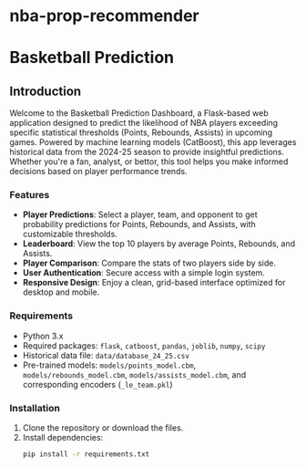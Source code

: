 # nba-prop-recommender

# Basketball Prediction

## Introduction
Welcome to the Basketball Prediction Dashboard, a Flask-based web application designed to predict the likelihood of NBA players exceeding specific statistical thresholds (Points, Rebounds, Assists) in upcoming games. Powered by machine learning models (CatBoost), this app leverages historical data from the 2024-25 season to provide insightful predictions. Whether you're a fan, analyst, or bettor, this tool helps you make informed decisions based on player performance trends.

### Features
- **Player Predictions**: Select a player, team, and opponent to get probability predictions for Points, Rebounds, and Assists, with customizable thresholds.
- **Leaderboard**: View the top 10 players by average Points, Rebounds, and Assists.
- **Player Comparison**: Compare the stats of two players side by side.
- **User Authentication**: Secure access with a simple login system.
- **Responsive Design**: Enjoy a clean, grid-based interface optimized for desktop and mobile.

### Requirements
- Python 3.x
- Required packages: `flask`, `catboost`, `pandas`, `joblib`, `numpy`, `scipy`
- Historical data file: `data/database_24_25.csv`
- Pre-trained models: `models/points_model.cbm`, `models/rebounds_model.cbm`, `models/assists_model.cbm`, and corresponding encoders (`_le_team.pkl`)

### Installation
1. Clone the repository or download the files.
2. Install dependencies:
   ```bash
   pip install -r requirements.txt